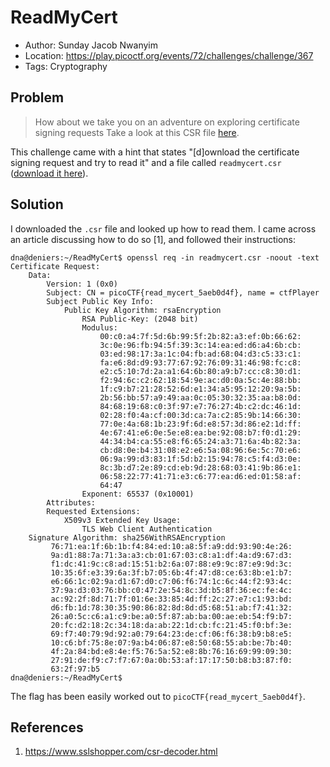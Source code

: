 # ReadMyCert

* Author: Sunday Jacob Nwanyim
* Location: https://play.picoctf.org/events/72/challenges/challenge/367
* Tags: Cryptography

## Problem

> How about we take you on an adventure on exploring certificate signing requests Take a look at this CSR file [here](https://artifacts.picoctf.net/c/424/readmycert.csr).

This challenge came with a hint that states "[d]ownload the certificate signing request and try to read it" and a file called ``readmycert.csr`` ([download it here](./readmycert.csr)).

## Solution

I downloaded the ``.csr`` file and looked up how to read them. I came across an article discussing how to do so [1], and followed their instructions:

```
dna@deniers:~/ReadMyCert$ openssl req -in readmycert.csr -noout -text
Certificate Request:
    Data:
        Version: 1 (0x0)
        Subject: CN = picoCTF{read_mycert_5aeb0d4f}, name = ctfPlayer
        Subject Public Key Info:
            Public Key Algorithm: rsaEncryption
                RSA Public-Key: (2048 bit)
                Modulus:
                    00:c0:a4:7f:5d:6b:99:5f:2b:82:a3:ef:0b:66:62:
                    3c:0e:96:fb:94:5f:39:3c:14:ea:ed:d6:a4:6b:cb:
                    03:ed:98:17:3a:1c:04:fb:ad:68:04:d3:c5:33:c1:
                    fa:e6:8d:d9:93:77:67:92:76:09:31:46:98:fc:c8:
                    e2:c5:10:7d:2a:a1:64:6b:80:a9:b7:cc:c8:30:d1:
                    f2:94:6c:c2:62:18:54:9e:ac:d0:0a:5c:4e:88:bb:
                    1f:c9:b7:21:28:52:6d:e1:34:a5:95:12:20:9a:5b:
                    2b:56:bb:57:a9:49:aa:0c:05:30:32:35:aa:b8:0d:
                    84:68:19:68:c0:3f:97:e7:76:27:4b:c2:dc:46:1d:
                    02:28:f0:4a:cf:00:3d:ca:7a:c2:85:9b:14:66:30:
                    77:0e:4a:68:1b:23:9f:6d:e8:57:3d:86:e2:1d:ff:
                    4e:67:41:e6:0e:5e:e8:ea:be:92:08:b7:f0:d1:29:
                    44:34:b4:ca:55:e8:f6:65:24:a3:71:6a:4b:82:3a:
                    cb:d8:0e:b4:31:08:e2:e6:5a:08:96:6e:5c:70:e6:
                    06:9a:99:d3:83:1f:5d:b2:15:94:78:c5:f4:d3:0e:
                    8c:3b:d7:2e:89:cd:eb:9d:28:68:03:41:9b:86:e1:
                    06:58:22:77:41:71:e3:c6:77:ea:d6:ed:01:58:af:
                    64:47
                Exponent: 65537 (0x10001)
        Attributes:
        Requested Extensions:
            X509v3 Extended Key Usage: 
                TLS Web Client Authentication
    Signature Algorithm: sha256WithRSAEncryption
         76:71:ea:1f:6b:1b:f4:84:ed:10:a8:5f:a9:dd:93:90:4e:26:
         9a:d1:88:7a:71:3a:a3:cb:01:67:03:c8:a1:df:4a:d9:67:d3:
         f1:dc:41:9c:c8:ad:15:51:b2:6a:07:88:e9:9c:87:e9:9d:3c:
         10:35:6f:e3:39:6a:3f:b7:05:6b:4f:47:d8:ce:63:8b:e1:b7:
         e6:66:1c:02:9a:d1:67:d0:c7:06:f6:74:1c:6c:44:f2:93:4c:
         37:9a:d3:03:76:bb:c0:47:2e:54:8c:3d:b5:8f:36:ec:fe:4c:
         ac:92:2f:8d:71:7f:01:6e:33:85:4d:ff:2c:27:e7:c1:93:bd:
         d6:fb:1d:78:30:35:90:86:82:8d:8d:d5:68:51:ab:f7:41:32:
         26:a0:5c:c6:a1:c9:be:a0:5f:87:ab:ba:00:ae:eb:54:f9:b7:
         20:fc:d2:18:2c:34:18:da:ab:22:1d:cb:fc:21:45:f0:bf:3e:
         69:f7:40:79:9d:92:a0:79:64:23:de:cf:06:f6:38:b9:b8:e5:
         10:c6:bf:75:8e:07:9a:b4:06:87:e8:50:68:55:ab:be:7b:40:
         4f:2a:84:bd:e8:4e:f5:76:5a:52:e8:8b:76:16:69:99:09:30:
         27:91:de:f9:c7:f7:67:0a:0b:53:af:17:17:50:b8:b3:87:f0:
         63:2f:97:b5
dna@deniers:~/ReadMyCert$ 
```

The flag has been easily worked out to ``picoCTF{read_mycert_5aeb0d4f}``.

## References

1. https://www.sslshopper.com/csr-decoder.html

